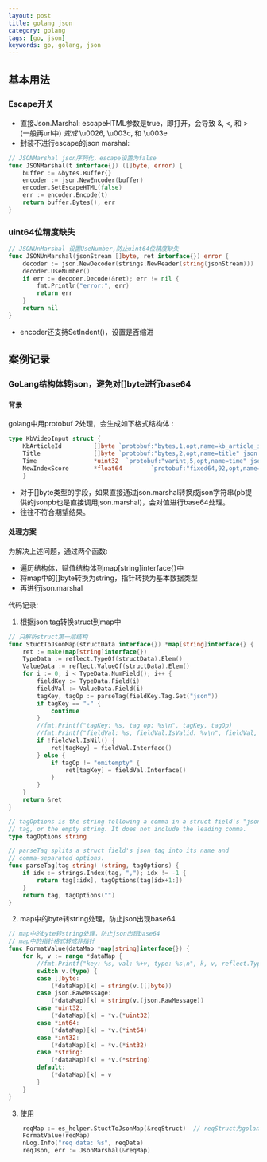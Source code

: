 ```yaml
---
layout: post
title: golang json
category: golang
tags: [go, json]
keywords: go, golang, json
---
```


## 基本用法
### Escape开关
- 直接Json.Marshal: escapeHTML参数是true，即打开，会导致 &, <, 和 > (一般再url中) _变成_ \u0026, \u003c, 和 \u003e
- 封装不进行escape的json marshal: 
```go
// JSONMarshal json序列化，escape设置为false
func JSONMarshal(t interface{}) ([]byte, error) {
    buffer := &bytes.Buffer{}
    encoder := json.NewEncoder(buffer)
    encoder.SetEscapeHTML(false)
    err := encoder.Encode(t)
    return buffer.Bytes(), err
}
```

### uint64位精度缺失
```go
// JSONUnMarshal 设置UseNumber,防止uint64位精度缺失
func JSONUnMarshal(jsonStream []byte, ret interface{}) error {
    decoder := json.NewDecoder(strings.NewReader(string(jsonStream)))
    decoder.UseNumber()
    if err := decoder.Decode(&ret); err != nil {
        fmt.Println("error:", err)
        return err
    }
    return nil
}
```

- encoder还支持SetIndent()，设置是否缩进

## 案例记录
### GoLang结构体转json，避免对[]byte进行base64
#### 背景
golang中用protobuf 2处理，会生成如下格式结构体 :
```go
type KbVideoInput struct {
	KbArticleId         []byte `protobuf:"bytes,1,opt,name=kb_article_id" json:"kb_article_id,omitempty"`
	Title               []byte `protobuf:"bytes,2,opt,name=title" json:"title,omitempty"`
	Time                *uint32  `protobuf:"varint,5,opt,name=time" json:"time,omitempty"`
	NewIndexScore       *float64        `protobuf:"fixed64,92,opt,name=new_index_score" json:"new_index_score,omitempty"`
	}
```
- 对于[]byte类型的字段，如果直接通过json.marshal转换成json字符串(pb提供的jsonpb也是直接调用json.marshal)，会对值进行base64处理。
- 往往不符合期望结果。

#### 处理方案
为解决上述问题，通过两个函数: 
- 遍历结构体，赋值结构体到map[string]interface{}中
- 将map中的[]byte转换为string，指针转换为基本数据类型
- 再进行json.marshal

代码记录:
1. 根据json tag转换struct到map中

```go
// 只解析struct第一层结构
func StuctToJsonMap(structData interface{}) *map[string]interface{} {
    ret := make(map[string]interface{})
    TypeData := reflect.TypeOf(structData).Elem()
    ValueData := reflect.ValueOf(structData).Elem()
    for i := 0; i < TypeData.NumField(); i++ {
        fieldKey := TypeData.Field(i)
        fieldVal := ValueData.Field(i)
        tagKey, tagOp := parseTag(fieldKey.Tag.Get("json"))
        if tagKey == "-" {
            continue
        }
        //fmt.Printf("tagKey: %s, tag op: %s\n", tagKey, tagOp)
        //fmt.Printf("fieldVal: %s, fieldVal.IsValid: %v\n", fieldVal, fieldVal.IsNil())
        if !fieldVal.IsNil() {
            ret[tagKey] = fieldVal.Interface()
        } else {
            if tagOp != "omitempty" {
                ret[tagKey] = fieldVal.Interface()
            }
        }
    }
    return &ret
}

// tagOptions is the string following a comma in a struct field's "json"
// tag, or the empty string. It does not include the leading comma.
type tagOptions string

// parseTag splits a struct field's json tag into its name and
// comma-separated options.
func parseTag(tag string) (string, tagOptions) {
    if idx := strings.Index(tag, ","); idx != -1 {
        return tag[:idx], tagOptions(tag[idx+1:])
    }
    return tag, tagOptions("")
}
```

2. map中的byte转string处理，防止json出现base64

```go
// map中的byte转string处理，防止json出现base64
// map中的指针格式转成非指针
func FormatValue(dataMap *map[string]interface{}) {
    for k, v := range *dataMap {
        //fmt.Printf("key: %s, val: %+v, type: %s\n", k, v, reflect.TypeOf(v))
        switch v.(type) {
        case []byte:
            (*dataMap)[k] = string(v.([]byte))
        case json.RawMessage:
            (*dataMap)[k] = string(v.(json.RawMessage))
        case *uint32:
            (*dataMap)[k] = *v.(*uint32)
        case *int64:
            (*dataMap)[k] = *v.(*int64)
        case *int32:
            (*dataMap)[k] = *v.(*int32)
        case *string:
            (*dataMap)[k] = *v.(*string)
        default:
            (*dataMap)[k] = v
        }
    }
}
```

3. 使用

```go
    reqMap := es_helper.StuctToJsonMap(&reqStruct)  // reqStruct为golang数据结构
    FormatValue(reqMap)
    nLog.Info("req data: %s", reqData)
    reqJson, err := JsonMarshal(&reqMap)
```